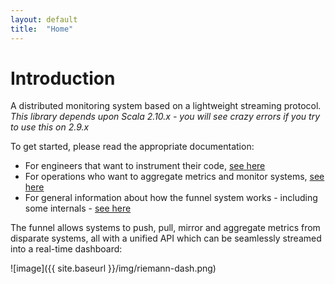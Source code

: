 ```yaml
---
layout: default
title:  "Home"
---
```


# Introduction

A distributed monitoring system based on a lightweight streaming protocol. *This library depends upon Scala 2.10.x - you will see crazy errors if you try to use this on 2.9.x*

To get started, please read the appropriate documentation:

* For engineers that want to instrument their code, [see here](quickstart-dev.html)
* For operations who want to aggregate metrics and monitor systems, [see here](quickstart-ops.html)
* For general information about how the funnel system works - including some internals - [see here](manual.html)

The funnel allows systems to push, pull, mirror and aggregate metrics from disparate systems, all with a unified API which can be seamlessly streamed into a real-time dashboard:

![image]({{ site.baseurl }}/img/riemann-dash.png)

